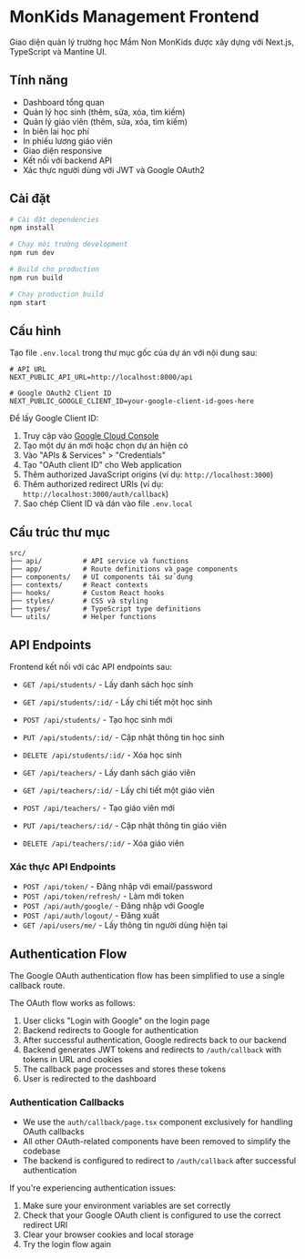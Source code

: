 # MonKids Management Frontend

Giao diện quản lý trường học Mầm Non MonKids được xây dựng với Next.js, TypeScript và Mantine UI.

## Tính năng

- Dashboard tổng quan
- Quản lý học sinh (thêm, sửa, xóa, tìm kiếm)
- Quản lý giáo viên (thêm, sửa, xóa, tìm kiếm)
- In biên lai học phí
- In phiếu lương giáo viên
- Giao diện responsive
- Kết nối với backend API
- Xác thực người dùng với JWT và Google OAuth2

## Cài đặt

```bash
# Cài đặt dependencies
npm install

# Chạy môi trường development
npm run dev

# Build cho production
npm run build

# Chạy production build
npm start
```

## Cấu hình

Tạo file `.env.local` trong thư mục gốc của dự án với nội dung sau:

```
# API URL
NEXT_PUBLIC_API_URL=http://localhost:8000/api

# Google OAuth2 Client ID
NEXT_PUBLIC_GOOGLE_CLIENT_ID=your-google-client-id-goes-here
```

Để lấy Google Client ID:
1. Truy cập vào [Google Cloud Console](https://console.cloud.google.com/)
2. Tạo một dự án mới hoặc chọn dự án hiện có
3. Vào "APIs & Services" > "Credentials"
4. Tạo "OAuth client ID" cho Web application
5. Thêm authorized JavaScript origins (ví dụ: `http://localhost:3000`)
6. Thêm authorized redirect URIs (ví dụ: `http://localhost:3000/auth/callback`)
7. Sao chép Client ID và dán vào file `.env.local`

## Cấu trúc thư mục

```
src/
├── api/          # API service và functions
├── app/          # Route definitions và page components
├── components/   # UI components tái sử dụng
├── contexts/     # React contexts
├── hooks/        # Custom React hooks
├── styles/       # CSS và styling
├── types/        # TypeScript type definitions
└── utils/        # Helper functions
```

## API Endpoints

Frontend kết nối với các API endpoints sau:

- `GET /api/students/` - Lấy danh sách học sinh
- `GET /api/students/:id/` - Lấy chi tiết một học sinh
- `POST /api/students/` - Tạo học sinh mới
- `PUT /api/students/:id/` - Cập nhật thông tin học sinh
- `DELETE /api/students/:id/` - Xóa học sinh

- `GET /api/teachers/` - Lấy danh sách giáo viên
- `GET /api/teachers/:id/` - Lấy chi tiết một giáo viên
- `POST /api/teachers/` - Tạo giáo viên mới
- `PUT /api/teachers/:id/` - Cập nhật thông tin giáo viên
- `DELETE /api/teachers/:id/` - Xóa giáo viên

### Xác thực API Endpoints

- `POST /api/token/` - Đăng nhập với email/password
- `POST /api/token/refresh/` - Làm mới token
- `POST /api/auth/google/` - Đăng nhập với Google
- `POST /api/auth/logout/` - Đăng xuất
- `GET /api/users/me/` - Lấy thông tin người dùng hiện tại

## Authentication Flow

The Google OAuth authentication flow has been simplified to use a single callback route.

The OAuth flow works as follows:
1. User clicks "Login with Google" on the login page
2. Backend redirects to Google for authentication
3. After successful authentication, Google redirects back to our backend
4. Backend generates JWT tokens and redirects to `/auth/callback` with tokens in URL and cookies
5. The callback page processes and stores these tokens
6. User is redirected to the dashboard

### Authentication Callbacks

- We use the `auth/callback/page.tsx` component exclusively for handling OAuth callbacks
- All other OAuth-related components have been removed to simplify the codebase
- The backend is configured to redirect to `/auth/callback` after successful authentication

If you're experiencing authentication issues:
1. Make sure your environment variables are set correctly
2. Check that your Google OAuth client is configured to use the correct redirect URI
3. Clear your browser cookies and local storage
4. Try the login flow again
